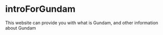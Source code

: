 # introForGundam
This website can provide you with what is Gundam, and other information about Gundam
